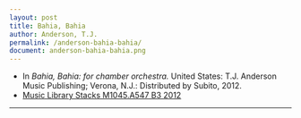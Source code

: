 ```yaml
---
layout: post
title: Bahia, Bahia
author: Anderson, T.J.
permalink: /anderson-bahia-bahia/
document: anderson-bahia-bahia.png
---
```


- In *Bahia, Bahia: for chamber orchestra.* United States: T.J. Anderson Music Publishing; Verona, N.J.: Distributed by Subito, 2012.
- <a href="https://tufts-primo.hosted.exlibrisgroup.com/permalink/f/bnf7qa/01TUN_ALMA21221659820003851" target="_blank">Music Library Stacks M1045.A547 B3 2012 </a>

---
